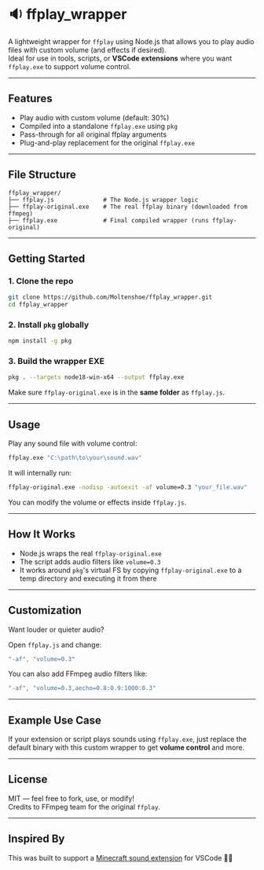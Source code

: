 # 🔉 ffplay_wrapper

A lightweight wrapper for `ffplay` using Node.js that allows you to play audio files with custom volume (and effects if desired).  
Ideal for use in tools, scripts, or **VSCode extensions** where you want `ffplay.exe` to support volume control.

---

## Features

- Play audio with custom volume (default: 30%)
- Compiled into a standalone `ffplay.exe` using `pkg`
- Pass-through for all original ffplay arguments
- Plug-and-play replacement for the original `ffplay.exe`

---

## File Structure

```
ffplay_wrapper/
├── ffplay.js              # The Node.js wrapper logic
├── ffplay-original.exe    # The real ffplay binary (downloaded from ffmpeg)
├── ffplay.exe             # Final compiled wrapper (runs ffplay-original)
```

---

## Getting Started

### 1. Clone the repo

```bash
git clone https://github.com/Moltenshoe/ffplay_wrapper.git
cd ffplay_wrapper
```

### 2. Install `pkg` globally

```bash
npm install -g pkg
```

### 3. Build the wrapper EXE

```bash
pkg . --targets node18-win-x64 --output ffplay.exe
```

Make sure `ffplay-original.exe` is in the **same folder** as `ffplay.js`.

---

## Usage

Play any sound file with volume control:

```bash
ffplay.exe "C:\path\to\your\sound.wav"
```

It will internally run:

```bash
ffplay-original.exe -nodisp -autoexit -af volume=0.3 "your_file.wav"
```

You can modify the volume or effects inside `ffplay.js`.

---

## How It Works

- Node.js wraps the real `ffplay-original.exe`
- The script adds audio filters like `volume=0.3`
- It works around `pkg`'s virtual FS by copying `ffplay-original.exe` to a temp directory and executing it from there

---

## Customization

Want louder or quieter audio?

Open `ffplay.js` and change:

```js
"-af", "volume=0.3"
```

You can also add FFmpeg audio filters like:

```js
"-af", "volume=0.3,aecho=0.8:0.9:1000:0.3"
```

---

## Example Use Case

If your extension or script plays sounds using `ffplay.exe`, just replace the default binary with this custom wrapper to get **volume control** and more.

---

## License

MIT — feel free to fork, use, or modify!  
Credits to FFmpeg team for the original `ffplay`.

---

## Inspired By

This was built to support a [Minecraft sound extension](https://github.com/Moltenshoe/minecraft_sounds_vscode) for VSCode 🧱✨